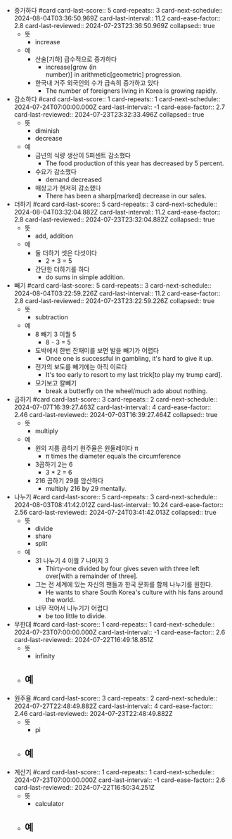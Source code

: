 - 증가하다 #card
  card-last-score:: 5
  card-repeats:: 3
  card-next-schedule:: 2024-08-04T03:36:50.969Z
  card-last-interval:: 11.2
  card-ease-factor:: 2.8
  card-last-reviewed:: 2024-07-23T23:36:50.969Z
  collapsed:: true
	- 뜻
		- increase
	- 예
		- 산술[기하] 급수적으로 증가하다
			- increase[grow (in number)] in arithmetic[geometric] progression.
		- 한국내 거주 외국인의 수가 급속히 증가하고 있다
			- The number of foreigners living in Korea is growing rapidly.
- 감소하다 #card
  card-last-score:: 1
  card-repeats:: 1
  card-next-schedule:: 2024-07-24T07:00:00.000Z
  card-last-interval:: -1
  card-ease-factor:: 2.7
  card-last-reviewed:: 2024-07-23T23:32:33.496Z
  collapsed:: true
	- 뜻
		- diminish
		- decrease
	- 예
		- 금년의 식량 생산이 5퍼센트 감소했다
			- The food production of this year has decreased by 5 percent.
		- 수요가 감소했다
			- demand decreased
		- 매상고가 현저히 감소했다
			- There has been a sharp[marked] decrease in our sales.
- 더하기 #card
  card-last-score:: 5
  card-repeats:: 3
  card-next-schedule:: 2024-08-04T03:32:04.882Z
  card-last-interval:: 11.2
  card-ease-factor:: 2.8
  card-last-reviewed:: 2024-07-23T23:32:04.882Z
  collapsed:: true
	- 뜻
		- add, addition
	- 예
		- 둘 더하기 셋은 다섯이다
			- 2 + 3 = 5
		- 간단한 더하기를 하다
			- do sums in simple addition.
- 빼기 #card
  card-last-score:: 5
  card-repeats:: 3
  card-next-schedule:: 2024-08-04T03:22:59.226Z
  card-last-interval:: 11.2
  card-ease-factor:: 2.8
  card-last-reviewed:: 2024-07-23T23:22:59.226Z
  collapsed:: true
	- 뜻
		- subtraction
	- 예
		- 8 빼기 3 이퀄 5
			- 8 - 3 = 5
		- 도박에서 한번 잔재미를 보면 발을 빼기가 어렵다
			- Once one is successful in gambling, it's hard to give it up.
		- 전가의 보도를 빼기에는 아직 이르다
			- It's too early to resort to my last trick[to play my trump card].
		- 모기보고 칼빼기
			- break a butterfly on the wheel/much ado about nothing.
- 곱하기 #card
  card-last-score:: 3
  card-repeats:: 2
  card-next-schedule:: 2024-07-07T16:39:27.463Z
  card-last-interval:: 4
  card-ease-factor:: 2.46
  card-last-reviewed:: 2024-07-03T16:39:27.464Z
  collapsed:: true
	- 뜻
		- multiply
	- 예
		- 원의 지름 곱하기 원주율은 원둘레이다 π
			- π times the diameter equals the circumference
		- 3곱하기 2는 6
			- 3 * 2 = 6
		- 216 곱하기 29를 암산하다
			- multiply 216 by 29 mentally.
- 나누기 #card
  card-last-score:: 5
  card-repeats:: 3
  card-next-schedule:: 2024-08-03T08:41:42.012Z
  card-last-interval:: 10.24
  card-ease-factor:: 2.56
  card-last-reviewed:: 2024-07-24T03:41:42.013Z
  collapsed:: true
	- 뜻
		- divide
		- share
		- split
	- 예
		- 31 나누기 4 이퀄 7 나머지 3
			- Thirty-one divided by four gives seven with three left over[with a remainder of three].
		- 그는 전 세계에 있는 자신의 팬들과 한국 문화를 함께 나누기를 원한다.
			- He wants to share South Korea's culture with his fans around the world.
		- 너무 적어서 나누기가 어렵다
			- be too little to divide.
- 무한대 #card
  card-last-score:: 1
  card-repeats:: 1
  card-next-schedule:: 2024-07-23T07:00:00.000Z
  card-last-interval:: -1
  card-ease-factor:: 2.6
  card-last-reviewed:: 2024-07-22T16:49:18.851Z
	- 뜻
		- infinity
	- 예
		-
- 원주율 #card
  card-last-score:: 3
  card-repeats:: 2
  card-next-schedule:: 2024-07-27T22:48:49.882Z
  card-last-interval:: 4
  card-ease-factor:: 2.46
  card-last-reviewed:: 2024-07-23T22:48:49.882Z
	- 뜻
		- pi
	- 예
		-
- 계산기 #card
  card-last-score:: 1
  card-repeats:: 1
  card-next-schedule:: 2024-07-23T07:00:00.000Z
  card-last-interval:: -1
  card-ease-factor:: 2.6
  card-last-reviewed:: 2024-07-22T16:50:34.251Z
	- 뜻
		- calculator
	- 예
		-